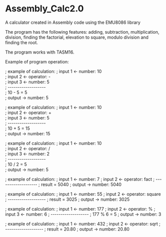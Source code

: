 # Assembly_Calc2.0
A calculator created in Assembly code using the EMU8086 library

The program has the following features: adding,
subtraction, multiplication, division, finding the factorial, elevation to
square, modulo division and finding the root.

The program works with TASM16.

Example of program operation:

; example of calculation: 
; input 1 <- number:   10  	
; input 2 <- operator: -     
; input 3 <- number:   5     
; -------------------   
;     10 - 5 = 5   
; output  -> number:   5  

; example of calculation: 
; input 1 <- number:   10  
; input 2 <- operator: +   
; input 3 <- number:   5   
; -------------------  
;     10 + 5 = 15  
; output  -> number:   15 

; example of calculation: 
; input 1 <- number:   10  
; input 2 <- operator: /   
; input 3 <- number:   2   
; -------------------  
;     10 / 2 = 5   
; output  -> number:   5  

; example of calculation:
; input 1 <- number:   7 
; input 2 <- operator: fact 
; ------------------- 
; result = 5040 
; output  -> number:   5040

; example of calculation:
; input 1 <- number:   55 
; input 2 <- operator: square 
; ------------------- 
; result = 3025 
; output  -> number:   3025

; example of calculation:
; input 1 <- number:   177
; input 2 <- operator: % 
; input 3 <- number:   6 
; ------------------- 
;     177 % 6 = 5 
; output  -> number:   3

; example of calculation:
; input 1 <- number:   432 
; input 2 <- operator: sqrt 
; ------------------- 
; result = 20.80 
; output  -> number:   20.80

